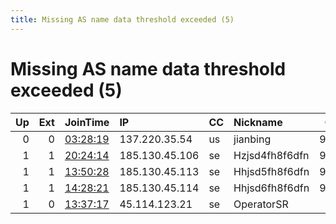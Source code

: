 ```yaml
---
title: Missing AS name data threshold exceeded (5)
---
```


# Missing AS name data threshold exceeded (5)

|   Up |   Ext | JoinTime                                                                                            | IP             | CC   | Nickname       |   ORp |   Dirp | Version   | Contact                   | OS    |   eFamMembers |
|-----:|------:|:----------------------------------------------------------------------------------------------------|:---------------|:-----|:---------------|------:|-------:|:----------|:--------------------------|:------|--------------:|
|    0 |     0 | [03:28:19](https://metrics.torproject.org/rs.html#details/00B21AB8FAACB2199088C6F779CF470C6F01D9D4) | 137.220.35.54  | us   | jianbing       |  9001 |   9030 | 0.3.5.13  | jianbing01.tk tor-relay.  | Linux |             1 |
|    1 |     1 | [20:24:14](https://metrics.torproject.org/rs.html#details/354212CD2FA5658B56941AA805AD899FDBB2F4E5) | 185.130.45.106 | se   | Hzjsd4fh8f6dfn |  9002 |   9040 | 0.3.5.13  | None                      | Linux |             1 |
|    1 |     1 | [13:50:28](https://metrics.torproject.org/rs.html#details/A280B1F6FD41EFB2A347274062D5B4B9E22BD671) | 185.130.45.113 | se   | Hhjsd5fh8f6dfn |  9001 |   9030 | 0.3.5.13  | None                      | Linux |             1 |
|    1 |     1 | [14:28:21](https://metrics.torproject.org/rs.html#details/BE09EBFA90DF6BF64E55DDDA179F377989F00A22) | 185.130.45.114 | se   | Hhjsd6fh8f6dfn |  9001 |   9030 | 0.3.5.13  | None                      | Linux |             1 |
|    1 |     0 | [13:37:17](https://metrics.torproject.org/rs.html#details/74F6FA4A5515C064065014E4690A357776D1E365) | 45.114.123.21  | se   | OperatorSR     |   443 |     80 | 0.4.5.6   | OperatorSR@protonmail.com | Linux |             1 |
